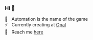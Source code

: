 ### Hi 👋

🤖 &nbsp; Automation is the name of the game<br>
⚡ &nbsp; Currently creating at [Opal](https://workwithopal.com)<br>
💬 &nbsp; Reach me [here](https://linkedin.com/in/jordansussman)
